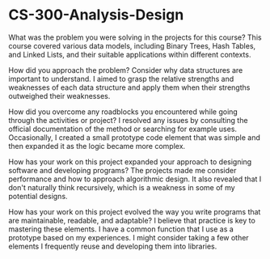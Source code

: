 # CS-300-Analysis-Design
What was the problem you were solving in the projects for this course?
This course covered various data models, including Binary Trees, Hash Tables, and Linked Lists, and their suitable applications within different contexts.

How did you approach the problem? Consider why data structures are important to understand.
I aimed to grasp the relative strengths and weaknesses of each data structure and apply them when their strengths outweighed their weaknesses.

How did you overcome any roadblocks you encountered while going through the activities or project?
I resolved any issues by consulting the official documentation of the method or searching for example uses. Occasionally, I created a small prototype code element that was simple and then expanded it as the logic became more complex.

How has your work on this project expanded your approach to designing software and developing programs?
The projects made me consider performance and how to approach algorithmic design. It also revealed that I don't naturally think recursively, which is a weakness in some of my potential designs.

How has your work on this project evolved the way you write programs that are maintainable, readable, and adaptable?
I believe that practice is key to mastering these elements. I have a common function that I use as a prototype based on my experiences. I might consider taking a few other elements I frequently reuse and developing them into libraries.
